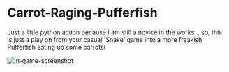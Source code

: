 # Carrot-Raging-Pufferfish
Just a little python action because I am still a novice in the works... so, this is just a play on from your casual 'Snake' game into a more freakish Pufferfish eating up some carrots!

![in-game-screenshot](https://user-images.githubusercontent.com/53372076/91216380-21c3d380-e716-11ea-9965-cfe8961e2926.png)
